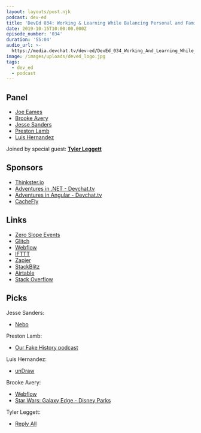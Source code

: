 ```yaml
---
layout: layouts/post.njk
podcast: dev-ed
title: 'DevEd 034: Working & Learning While Balancing Personal and Family Life'
date: 2019-10-15T10:00:00.000Z
episode_number: '034'
duration: '55:04'
audio_url: >-
  https://media.devchat.tv/dev-ed/DevEd_034_Working_And_Learning_While_Balancing_Personal_and_Family_Life.mp3
image: /images/uploads/deved_logo.jpg
tags:
  - dev_ed
  - podcast
---
```



## Panel

* [Joe Eames](https://thinkster.io/)
* [Brooke Avery](https://thinkster.io/)
* [Jesse Sanders](http://briebug.com/)
* [Preston Lamb](https://www.linkedin.com/in/pjlamb12/)
* [Luis Hernandez](https://lambdaschool.com/about)

Joined by special guest: [**Tyler Leggett**](https://zeroslopeevents.com/about/)

## Sponsors

* [Thinkster.io](https://thinkster.io/)
* [Adventures in .NET - Devchat.tv](https://devchat.tv/adventures-in-dotnet/)
* [Adventures in Angular - Devchat.tv](https://devchat.tv/adv-in-angular/)
* [CacheFly](https://www.cachefly.com/)

## Links

* [Zero Slope Events](https://zeroslopeevents.com/)
* [Glitch](https://glitch.com/)
* [Webflow](https://webflow.com/)
* [IFTTT](https://ifttt.com/)
* [Zapier](https://zapier.com/)
* [StackBlitz](https://stackblitz.com/)
* [Airtable](https://airtable.com/)
* [Stack Overflow](https://stackoverflow.com)

## Picks

 Jesse Sanders:

* [Nebo](https://www.nebo.app/)

Preston Lamb:

* [Our Fake History podcast](https://ourfakehistory.com/)

Luis Hernandez:

* [unDraw](https://undraw.co/)

Brooke Avery:

* [Webflow](https://webflow.com/)
* [Star Wars: Galaxy Edge - Disney Parks](https://disneyparks.disney.go.com/star-wars-galaxys-edge/)

Tyler Leggett:

* [Reply All](https://podcasts.apple.com/us/podcast/reply-all/id941907967)
